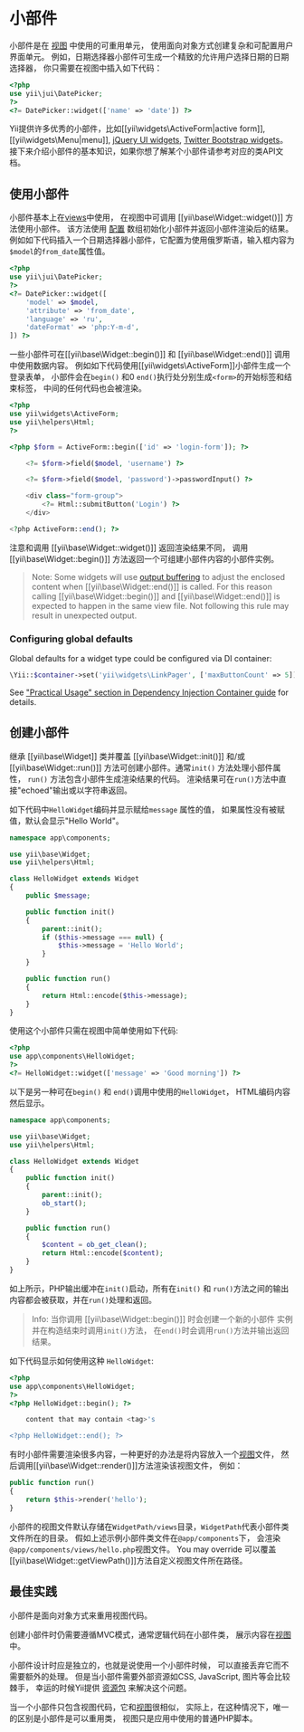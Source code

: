 小部件
=======

小部件是在 [视图](structure-views.md) 中使用的可重用单元，
使用面向对象方式创建复杂和可配置用户界面单元。
例如，日期选择器小部件可生成一个精致的允许用户选择日期的日期选择器，
你只需要在视图中插入如下代码：

```php
<?php
use yii\jui\DatePicker;
?>
<?= DatePicker::widget(['name' => 'date']) ?>
```

Yii提供许多优秀的小部件，比如[[yii\widgets\ActiveForm|active form]], [[yii\widgets\Menu|menu]],
[jQuery UI widgets](widget-jui.md), 
[Twitter Bootstrap widgets](widget-bootstrap.md)。
接下来介绍小部件的基本知识，如果你想了解某个小部件请参考对应的类API文档。


## 使用小部件 <span id="using-widgets"></span>

小部件基本上在[views](structure-views.md)中使用，
在视图中可调用 [[yii\base\Widget::widget()]] 方法使用小部件。
该方法使用 [配置](concept-configurations.md) 数组初始化小部件并返回小部件渲染后的结果。
例如如下代码插入一个日期选择器小部件，它配置为使用俄罗斯语，输入框内容为`$model`的`from_date`属性值。

```php
<?php
use yii\jui\DatePicker;
?>
<?= DatePicker::widget([
    'model' => $model,
    'attribute' => 'from_date',
    'language' => 'ru',
    'dateFormat' => 'php:Y-m-d',
]) ?>
```

一些小部件可在[[yii\base\Widget::begin()]] 
和 [[yii\base\Widget::end()]] 调用中使用数据内容。
例如如下代码使用[[yii\widgets\ActiveForm]]小部件生成一个登录表单，
小部件会在`begin()` 和0 `end()`执行处分别生成`<form>`的开始标签和结束标签，
中间的任何代码也会被渲染。

```php
<?php
use yii\widgets\ActiveForm;
use yii\helpers\Html;
?>

<?php $form = ActiveForm::begin(['id' => 'login-form']); ?>

    <?= $form->field($model, 'username') ?>

    <?= $form->field($model, 'password')->passwordInput() ?>

    <div class="form-group">
        <?= Html::submitButton('Login') ?>
    </div>

<?php ActiveForm::end(); ?>
```

注意和调用 [[yii\base\Widget::widget()]] 返回渲染结果不同，
调用 [[yii\base\Widget::begin()]] 方法返回一个可组建小部件内容的小部件实例。

> Note: Some widgets will use [output buffering](http://php.net/manual/en/book.outcontrol.php) to adjust the enclosed
> content when [[yii\base\Widget::end()]] is called. For this reason calling [[yii\base\Widget::begin()]] and
> [[yii\base\Widget::end()]] is expected to happen in the same view file.
> Not following this rule may result in unexpected output.


### Configuring global defaults

Global defaults for a widget type could be configured via DI container:

```php
\Yii::$container->set('yii\widgets\LinkPager', ['maxButtonCount' => 5]);
```

See ["Practical Usage" section in Dependency Injection Container guide](concept-di-container.md#practical-usage) for
details.


## 创建小部件 <span id="creating-widgets"></span>

继承 [[yii\base\Widget]] 类并覆盖 [[yii\base\Widget::init()]] 和/或
[[yii\base\Widget::run()]] 方法可创建小部件。通常`init()` 方法处理小部件属性，
`run()` 方法包含小部件生成渲染结果的代码。
渲染结果可在`run()`方法中直接"echoed"输出或以字符串返回。

如下代码中`HelloWidget`编码并显示赋给`message` 属性的值，
如果属性没有被赋值，默认会显示"Hello World"。

```php
namespace app\components;

use yii\base\Widget;
use yii\helpers\Html;

class HelloWidget extends Widget
{
    public $message;

    public function init()
    {
        parent::init();
        if ($this->message === null) {
            $this->message = 'Hello World';
        }
    }

    public function run()
    {
        return Html::encode($this->message);
    }
}
```

使用这个小部件只需在视图中简单使用如下代码:

```php
<?php
use app\components\HelloWidget;
?>
<?= HelloWidget::widget(['message' => 'Good morning']) ?>
```

以下是另一种可在`begin()` 和 `end()`调用中使用的`HelloWidget`，
HTML编码内容然后显示。

```php
namespace app\components;

use yii\base\Widget;
use yii\helpers\Html;

class HelloWidget extends Widget
{
    public function init()
    {
        parent::init();
        ob_start();
    }

    public function run()
    {
        $content = ob_get_clean();
        return Html::encode($content);
    }
}
```

如上所示，PHP输出缓冲在`init()`启动，所有在`init()` 
和 `run()`方法之间的输出内容都会被获取，并在`run()`处理和返回。

> Info: 当你调用 [[yii\base\Widget::begin()]] 时会创建一个新的小部件
  实例并在构造结束时调用`init()`方法，
  在`end()`时会调用`run()`方法并输出返回结果。

如下代码显示如何使用这种 `HelloWidget`:

```php
<?php
use app\components\HelloWidget;
?>
<?php HelloWidget::begin(); ?>

    content that may contain <tag>'s

<?php HelloWidget::end(); ?>
```

有时小部件需要渲染很多内容，一种更好的办法是将内容放入一个[视图](structure-views.md)文件，
然后调用[[yii\base\Widget::render()]]方法渲染该视图文件，
例如：

```php
public function run()
{
    return $this->render('hello');
}
```

小部件的视图文件默认存储在`WidgetPath/views`目录，`WidgetPath`代表小部件类文件所在的目录。
假如上述示例小部件类文件在`@app/components`下，
会渲染`@app/components/views/hello.php`视图文件。 You may override
可以覆盖[[yii\base\Widget::getViewPath()]]方法自定义视图文件所在路径。


## 最佳实践 <span id="best-practices"></span>

小部件是面向对象方式来重用视图代码。

创建小部件时仍需要遵循MVC模式，通常逻辑代码在小部件类，
展示内容在[视图](structure-views.md)中。

小部件设计时应是独立的，也就是说使用一个小部件时候，
可以直接丢弃它而不需要额外的处理。
但是当小部件需要外部资源如CSS, JavaScript, 图片等会比较棘手，
幸运的时候Yii提供 [资源包](structure-asset-bundles.md) 来解决这个问题。

当一个小部件只包含视图代码，它和[视图](structure-views.md)很相似，
实际上，在这种情况下，唯一的区别是小部件是可以重用类，
视图只是应用中使用的普通PHP脚本。
